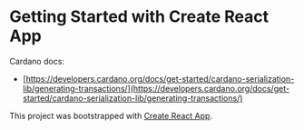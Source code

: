 # Getting Started with Create React App

Cardano docs:

- [https://developers.cardano.org/docs/get-started/cardano-serialization-lib/generating-transactions/](https://developers.cardano.org/docs/get-started/cardano-serialization-lib/generating-transactions/)

This project was bootstrapped with [Create React App](https://github.com/facebook/create-react-app).